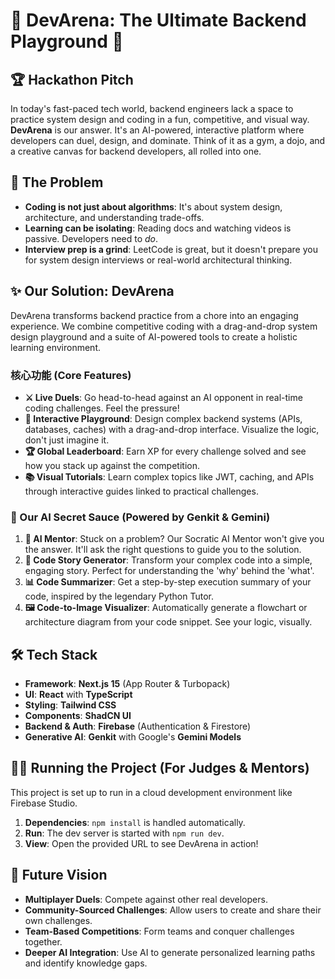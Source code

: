 
# 🚀 DevArena: The Ultimate Backend Playground 🚀

## 🏆 Hackathon Pitch
In today's fast-paced tech world, backend engineers lack a space to practice system design and coding in a fun, competitive, and visual way. **DevArena** is our answer. It's an AI-powered, interactive platform where developers can duel, design, and dominate. Think of it as a gym, a dojo, and a creative canvas for backend developers, all rolled into one.

## 🤯 The Problem
- **Coding is not just about algorithms**: It's about system design, architecture, and understanding trade-offs.
- **Learning can be isolating**: Reading docs and watching videos is passive. Developers need to *do*.
- **Interview prep is a grind**: LeetCode is great, but it doesn't prepare you for system design interviews or real-world architectural thinking.

## ✨ Our Solution: DevArena
DevArena transforms backend practice from a chore into an engaging experience. We combine competitive coding with a drag-and-drop system design playground and a suite of AI-powered tools to create a holistic learning environment.

### 核心功能 (Core Features)

- **⚔️ Live Duels**: Go head-to-head against an AI opponent in real-time coding challenges. Feel the pressure!
- **🎨 Interactive Playground**: Design complex backend systems (APIs, databases, caches) with a drag-and-drop interface. Visualize the logic, don't just imagine it.
- **🏆 Global Leaderboard**: Earn XP for every challenge solved and see how you stack up against the competition.
- **📚 Visual Tutorials**: Learn complex topics like JWT, caching, and APIs through interactive guides linked to practical challenges.

### 🤖 Our AI Secret Sauce (Powered by Genkit & Gemini)

1.  **🧠 AI Mentor**: Stuck on a problem? Our Socratic AI Mentor won't give you the answer. It'll ask the right questions to guide you to the solution.
2.  **📜 Code Story Generator**: Transform your complex code into a simple, engaging story. Perfect for understanding the 'why' behind the 'what'.
3.  **📊 Code Summarizer**: Get a step-by-step execution summary of your code, inspired by the legendary Python Tutor.
4.  **🖼️ Code-to-Image Visualizer**: Automatically generate a flowchart or architecture diagram from your code snippet. See your logic, visually.

## 🛠️ Tech Stack

- **Framework**: **Next.js 15** (App Router & Turbopack)
- **UI**: **React** with **TypeScript**
- **Styling**: **Tailwind CSS**
- **Components**: **ShadCN UI**
- **Backend & Auth**: **Firebase** (Authentication & Firestore)
- **Generative AI**: **Genkit** with Google's **Gemini Models**

## 🏃‍♀️ Running the Project (For Judges & Mentors)

This project is set up to run in a cloud development environment like Firebase Studio.

1.  **Dependencies**: `npm install` is handled automatically.
2.  **Run**: The dev server is started with `npm run dev`.
3.  **View**: Open the provided URL to see DevArena in action!

## 🔮 Future Vision
- **Multiplayer Duels**: Compete against other real developers.
- **Community-Sourced Challenges**: Allow users to create and share their own challenges.
- **Team-Based Competitions**: Form teams and conquer challenges together.
- **Deeper AI Integration**: Use AI to generate personalized learning paths and identify knowledge gaps.

